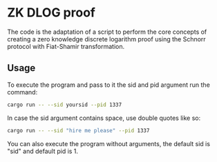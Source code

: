 # ZK DLOG proof

The code is the adaptation of a script to perform the core concepts of creating a zero knowledge discrete logarithm proof using the Schnorr protocol with Fiat-Shamir transformation.
## Usage
To execute the program and pass to it the sid and pid argument run the command:
```sh
cargo run -- --sid yoursid --pid 1337
```
In case the sid argument contains space, use double quotes like so:
```sh
cargo run -- --sid "hire me please" --pid 1337
```
You can also execute the program without arguments, the default sid is "sid" and default pid is 1.
